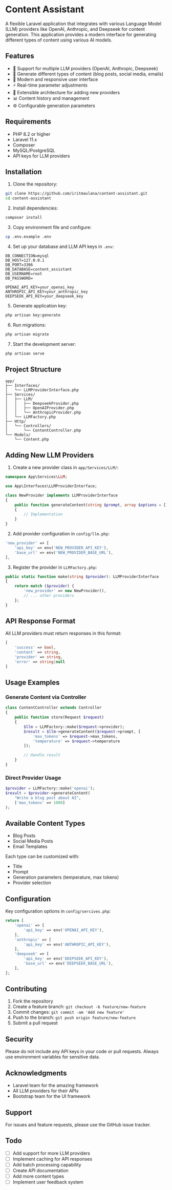 # Content Assistant

A flexible Laravel application that integrates with various Language Model (LLM) providers like OpenAI, Anthropic, and Deepseek for content generation. This application provides a modern interface for generating different types of content using various AI models.

## Features

-   🤖 Support for multiple LLM providers (OpenAI, Anthropic, Deepseek)
-   📝 Generate different types of content (blog posts, social media, emails)
-   🎨 Modern and responsive user interface
-   ⚡ Real-time parameter adjustments
-   🔄 Extensible architecture for adding new providers
-   📊 Content history and management
-   ⚙️ Configurable generation parameters

## Requirements

-   PHP 8.2 or higher
-   Laravel 11.x
-   Composer
-   MySQL/PostgreSQL
-   API keys for LLM providers

## Installation

1. Clone the repository:

```bash
git clone https://github.com/iritmaulana/content-assistant.git
cd content-assistant
```

2. Install dependencies:

```bash
composer install
```

3. Copy environment file and configure:

```bash
cp .env.example .env
```

4. Set up your database and LLM API keys in `.env`:

```env
DB_CONNECTION=mysql
DB_HOST=127.0.0.1
DB_PORT=3306
DB_DATABASE=content_assistant
DB_USERNAME=root
DB_PASSWORD=

OPENAI_API_KEY=your_openai_key
ANTHROPIC_API_KEY=your_anthropic_key
DEEPSEEK_API_KEY=your_deepseek_key
```

5. Generate application key:

```bash
php artisan key:generate
```

6. Run migrations:

```bash
php artisan migrate
```

7. Start the development server:

```bash
php artisan serve
```

## Project Structure

```
app/
├── Interfaces/
│   └── LLMProviderInterface.php
├── Services/
│   ├── LLM/
│   │   ├── DeepseekProvider.php
│   │   ├── OpenAIProvider.php
│   │   └── AnthropicProvider.php
│   └── LLMFactory.php
├── Http/
│   └── Controllers/
│       └── ContentController.php
└── Models/
    └── Content.php
```

## Adding New LLM Providers

1. Create a new provider class in `app/Services/LLM/`:

```php
namespace App\Services\LLM;

use App\Interfaces\LLMProviderInterface;

class NewProvider implements LLMProviderInterface
{
    public function generateContent(string $prompt, array $options = []): array
    {
        // Implementation
    }
}
```

2. Add provider configuration in `config/llm.php`:

```php
'new_provider' => [
    'api_key' => env('NEW_PROVIDER_API_KEY'),
    'base_url' => env('NEW_PROVIDER_BASE_URL'),
],
```

3. Register the provider in `LLMFactory.php`:

```php
public static function make(string $provider): LLMProviderInterface
{
    return match ($provider) {
        'new_provider' => new NewProvider(),
        // ... other providers
    };
}
```

## API Response Format

All LLM providers must return responses in this format:

```php
[
    'success' => bool,
    'content' => string,
    'provider' => string,
    'error' => string|null
]
```

## Usage Examples

### Generate Content via Controller

```php
class ContentController extends Controller
{
    public function store(Request $request)
    {
        $llm = LLMFactory::make($request->provider);
        $result = $llm->generateContent($request->prompt, [
            'max_tokens' => $request->max_tokens,
            'temperature' => $request->temperature
        ]);

        // Handle result
    }
}
```

### Direct Provider Usage

```php
$provider = LLMFactory::make('openai');
$result = $provider->generateContent(
    "Write a blog post about AI",
    ['max_tokens' => 1000]
);
```

## Available Content Types

-   Blog Posts
-   Social Media Posts
-   Email Templates

Each type can be customized with:

-   Title
-   Prompt
-   Generation parameters (temperature, max tokens)
-   Provider selection

## Configuration

Key configuration options in `config/sercives.php`:

```php
return [
    'openai' => [
        'api_key' => env('OPENAI_API_KEY'),
    ],
    'anthropic' => [
        'api_key' => env('ANTHROPIC_API_KEY'),
    ],
    'deepseek' => [
        'api_key' => env('DEEPSEEK_API_KEY'),
        'base_url' => env('DEEPSEEK_BASE_URL'),
    ],
];
```

## Contributing

1. Fork the repository
2. Create a feature branch: `git checkout -b feature/new-feature`
3. Commit changes: `git commit -am 'Add new feature'`
4. Push to the branch: `git push origin feature/new-feature`
5. Submit a pull request

## Security

Please do not include any API keys in your code or pull requests. Always use environment variables for sensitive data.

## Acknowledgments

-   Laravel team for the amazing framework
-   All LLM providers for their APIs
-   Bootstrap team for the UI framework

## Support

For issues and feature requests, please use the GitHub issue tracker.

## Todo

-   [ ] Add support for more LLM providers
-   [ ] Implement caching for API responses
-   [ ] Add batch processing capability
-   [ ] Create API documentation
-   [ ] Add more content types
-   [ ] Implement user feedback system
